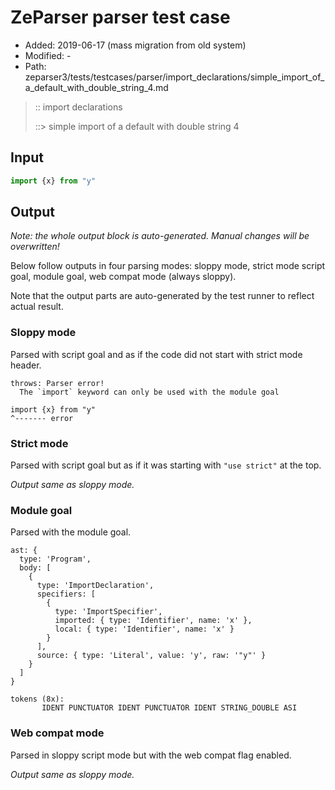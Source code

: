 # ZeParser parser test case

- Added: 2019-06-17 (mass migration from old system)
- Modified: -
- Path: zeparser3/tests/testcases/parser/import_declarations/simple_import_of_a_default_with_double_string_4.md

> :: import declarations
>
> ::> simple import of a default with double string 4

## Input

`````js
import {x} from "y"
`````

## Output

_Note: the whole output block is auto-generated. Manual changes will be overwritten!_

Below follow outputs in four parsing modes: sloppy mode, strict mode script goal, module goal, web compat mode (always sloppy).

Note that the output parts are auto-generated by the test runner to reflect actual result.

### Sloppy mode

Parsed with script goal and as if the code did not start with strict mode header.

`````
throws: Parser error!
  The `import` keyword can only be used with the module goal

import {x} from "y"
^------- error
`````

### Strict mode

Parsed with script goal but as if it was starting with `"use strict"` at the top.

_Output same as sloppy mode._

### Module goal

Parsed with the module goal.

`````
ast: {
  type: 'Program',
  body: [
    {
      type: 'ImportDeclaration',
      specifiers: [
        {
          type: 'ImportSpecifier',
          imported: { type: 'Identifier', name: 'x' },
          local: { type: 'Identifier', name: 'x' }
        }
      ],
      source: { type: 'Literal', value: 'y', raw: '"y"' }
    }
  ]
}

tokens (8x):
       IDENT PUNCTUATOR IDENT PUNCTUATOR IDENT STRING_DOUBLE ASI
`````


### Web compat mode

Parsed in sloppy script mode but with the web compat flag enabled.

_Output same as sloppy mode._
